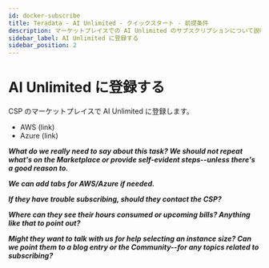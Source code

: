 ```yaml
---
id: docker-subscribe
title: Teradata - AI Unlimited - クイックスタート - 前提条件
description: マーケットプレイスでの AI Unlimited のサブスクリプションについて説明します。
sidebar_label: AI Unlimited に登録する
sidebar_position: 2
---
```


# AI Unlimited に登録する

CSP のマーケットプレイスで AI Unlimited に登録します。
- AWS (link)
- Azure (link)
 
***What do we really need to say about this task? We should not repeat what's on the Marketplace or provide self-evident steps--unless there's a good reason to.***
 
***We can add tabs for AWS/Azure if needed.***
 
***If they have trouble subscribing, should they contact the CSP?***
  
***Where can they see their hours consumed or upcoming bills? Anything like that to point out?***
 
***Might they want to talk with us for help selecting an instance size? Can we point them to a blog entry or the Community--for any topics related to subscribing?***
 
